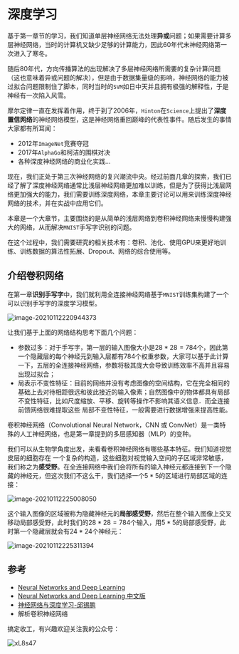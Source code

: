 # 深度学习

基于第一章节的学习，我们知道单层神经网络无法处理**异或**问题；如果需要计算多层神经网络，当时的计算机又缺少足够的计算能力，因此60年代末神经网络第一次进入了寒冬。

随后80年代，方向传播算法的出现解决了多层神经网络所需要的复杂计算问题（这也意味着异或问题的解决），但是由于数据集量级的影响，神经网络的能力被过拟合问题限制住了脚本，同时当时的`SVM`如日中天并且拥有极强的解释性，于是神经有一次陷入风雪。

摩尔定律一直在发挥着作用，终于到了2006年，`Hinton`在`Science`上提出了**深度置信网络**的神经网络模型，这是神经网络重回巅峰的代表性事件。随后发生的事情大家都有所耳闻：

- 2012年`ImageNet`竞赛夺冠
- 2017年`AlphaGo`和柯洁的围棋对决
- 各种深度神经网络的商业化实践...

现在，我们正处于第三次神经网络的复兴潮流中央。经过前面几章的探索，我们已经了解了深度神经⽹络通常⽐浅层神经⽹络更加难以训练，但是为了获得比浅层网络更加强大的能力，我们需要训练深度网络，本章主要讨论可以⽤来训练深度神经⽹络的技术，并在实战中应⽤它们。

本章是一个大章节，主要围绕的是从简单的浅层网络到卷积神经网络来慢慢构建强大的网络，从而解决`MNIST`手写字识别的问题。

在这个过程中，我们需要研究的相关技术有：卷积、池化、使用GPU来更好地训练、训练数据的算法性拓展、Dropout、网络的综合使用等。

## 介绍卷积网络

在第一章**识别手写字**中，我们就利用全连接神经网络基于`MNIST`训练集构建了一个可以识别手写字的深度学习模型。

![image-20210112220944373](https://gitee.com/howie6879/oss/raw/master/uPic/image-20210112220944373.png)

让我们基于上面的网络结构思考下面几个问题：

- 参数过多：对于手写字，第一层的输入图像大小是$28*28=784$个，因此第一个隐藏层的每个神经元到输入层都有784个权重参数，大家可以基于此计算一下，五层的全连接神经网络，参数将极其庞大会导致训练效率不高并且容易出现过拟合；
- 局表示不变性特征：目前的网络并没有考虑图像的空间结构，它在完全相同的基础上去对待相距很远和彼此接近的输⼊像素；自然图像中的物体都具有局部不变性特征，比如尺度缩放、平移、旋转等操作不影响其语义信息．而全连接前馈网络很难提取这些 局部不变性特征，一般需要进行数据增强来提高性能。

卷积神经网络（Convolutional Neural Network，CNN 或 ConvNet）是一类特殊的人工神经网络，也是第一章提到的多层感知器（MLP）的变种。

我们可以从生物学角度出发，来看看卷积神经网络有哪些基本特征。我们知道视觉皮层的细胞存在 一个复杂的构造，这些细胞对视觉输入空间的子区域非常敏感，我们称之为**感受野**。在全连接网络中我们会将所有的输入神经元都连接到下一个隐藏的神经元，但这次我们不这么干，我们选择一个$5*5$的区域进行局部区域的连接：

![image-20210112225008050](https://gitee.com/howie6879/oss/raw/master/uPic/image-20210112225008050.png)

这个输⼊图像的区域被称为隐藏神经元的**局部感受野**，然后在整个输⼊图像上交叉移动局部感受野，此时我们的$28*28=784$个输入，用$5*5$的局部感受野，此时第一个隐藏层就会有$24*24$个神经元：

![image-20210112225311394](https://gitee.com/howie6879/oss/raw/master/uPic/image-20210112225311394.png)





## 参考

- [Neural Networks and Deep Learning](http://neuralnetworksanddeeplearning.com/index.html)
- [Neural Networks and Deep Learning 中文版](https://github.com/zhanggyb/nndl)
- [神经网络与深度学习-邱锡鹏](https://nndl.github.io/)
- 解析卷积神经网络

搞定收工，有兴趣欢迎关注我的公众号：

![xL8s47](https://gitee.com/howie6879/oss/raw/master/uPic/xL8s47.jpg)

